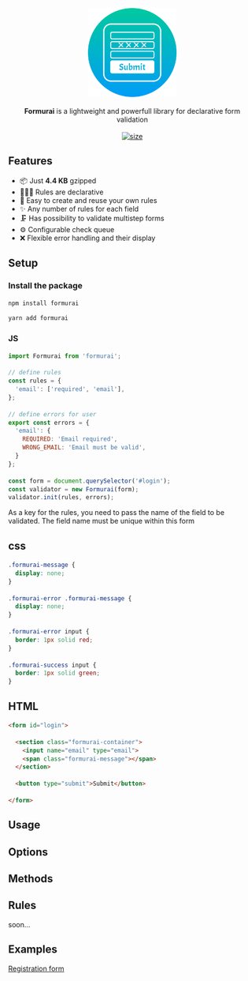 <div align="center">
    <img src="assets/logo.svg" width="180" height="180" alt="Logo" />
</div>
<br>
<div align="center">
<strong>Formurai</strong> is a lightweight and powerfull library for declarative form validation
</div>
<br>

<div align="center">
  <a href="https://bundlephobia.com/package/formurai@0.0.11">
    <img alt="size" src="https://badgen.net/bundlephobia/minzip/formurai" />
  </a>
</div>


## Features

- 📦 Just **4.4 KB** gzipped 
- 👩🏻‍💻 Rules are declarative 
- 📜 Easy to create and reuse your own rules
- ✨ Any number of rules for each field
- 🗜 Has possibility to validate multistep forms
- ⚙️ Configurable check queue
- ❌ Flexible error handling and their display

## Setup
### Install the package
```js
npm install formurai
```

```js
yarn add formurai
```

### JS
```js
import Formurai from 'formurai';

// define rules
const rules = {
  'email': ['required', 'email'],
};

// define errors for user
export const errors = {
  'email': {
    REQUIRED: 'Email required',
    WRONG_EMAIL: 'Email must be valid',
  }
};

const form = document.querySelector('#login');
const validator = new Formurai(form);
validator.init(rules, errors);
```

As a key for the rules, you need to pass the name of the field to be validated. The field name must be unique within this form

## css
```css
.formurai-message {
  display: none;
}

.formurai-error .formurai-message {
  display: none;
}

.formurai-error input {
  border: 1px solid red;
}

.formurai-success input {
  border: 1px solid green;
}
```

## HTML
```html
<form id="login">
  
  <section class="formurai-container">
    <input name="email" type="email">
    <span class="formurai-message"></span>
  </section>

  <button type="submit">Submit</button>
  
</form>
```
## Usage

## Options

## Methods

## Rules
soon...

## Examples

[Registration form](https://codesandbox.io/s/shy-sunset-nzb8u?file=/src/index.js)

